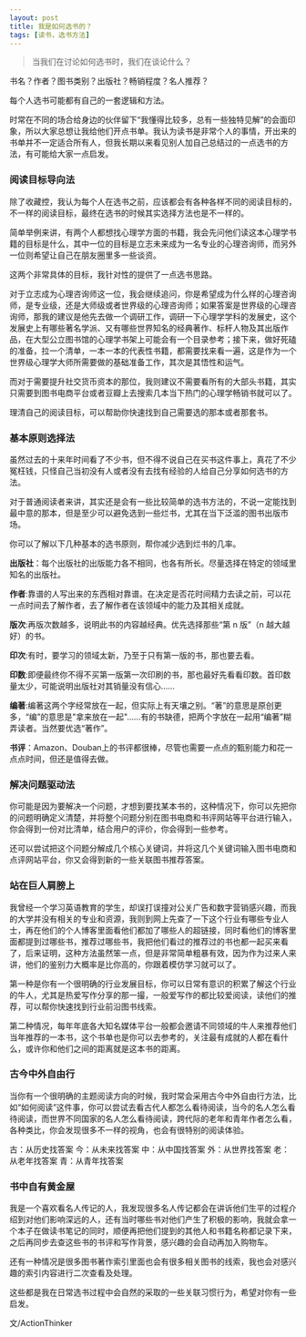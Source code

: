 ```yaml
---
layout: post
title: 我是如何选书的？
tags: [读书，选书方法]
---
```


> 当我们在讨论如何选书时，我们在谈论什么？

书名？作者？图书类别？出版社？畅销程度？名人推荐？

每个人选书可能都有自己的一套逻辑和方法。

时常在不同的场合给身边的伙伴留下“我懂得比较多，总有一些独特见解”的会面印象，所以大家总想让我给他们开点书单。我认为读书是非常个人的事情，开出来的书单并不一定适合所有人，但我长期以来看见别人加自己总结过的一点选书的方法，有可能给大家一点启发。


### 阅读目标导向法
除了收藏控，我认为每个人在选书之前，应该都会有各种各样不同的阅读目标的，不一样的阅读目标，最终在选书的时候其实选择方法也是不一样的。

简单举例来讲，有两个人都想找心理学方面的书籍，我会先问他们读这本心理学书籍的目标是什么，其中一位的目标是立志未来成为一名专业的心理咨询师，而另外一位则希望让自己在朋友圈里多一些谈资。

这两个非常具体的目标，我针对性的提供了一点选书思路。

对于立志成为心理咨询师这一位，我会继续追问，你是希望成为什么样的心理咨询师，是专业级，还是大师级或者世界级的心理咨询师；如果答案是世界级的心理咨询师，那我的建议是他先去做一个调研工作，调研一下心理学学科的发展史，这个发展史上有哪些著名学派、又有哪些世界知名的经典著作、标杆人物及其出版作品，在大型公立图书馆的心理学书架上可能会有一个目录参考；接下来，做好死磕的准备，拉一个清单，一本一本的代表性书籍，都需要找来看一遍，这是作为一个世界级心理学大师所需要做的基础准备工作，其次是其悟性和运气。

而对于需要提升社交货币资本的那位，我则建议不需要看所有的大部头书籍，其实只需要到图书电商平台或者豆瓣上去搜索几本当下热门的心理学畅销书就可以了。

理清自己的阅读目标，可以帮助你快速找到自己需要选的那本或者那套书。

### 基本原则选择法
虽然过去的十来年时间看了不少书，但不得不说自己在买书这件事上，真花了不少冤枉钱，只怪自己当初没有人或者没有去找有经验的人给自己分享如何选书的方法。

对于普通阅读者来讲，其实还是会有一些比较简单的选书方法的，不说一定能找到最中意的那本，但是至少可以避免选到一些烂书，尤其在当下泛滥的图书出版市场。

你可以了解以下几种基本的选书原则，帮你减少选到烂书的几率。

**出版社**：每个出版社的出版能力各不相同，也各有所长。尽量选择在特定的领域里知名的出版社。

**作者**:靠谱的人写出来的东西相对靠谱。在决定是否花时间精力去读之前，可以花一点时间去了解作者，去了解作者在该领域中的能力及其相关成就。

**版次**:再版次数越多，说明此书的内容越经典。优先选择那些“第 n 版”（n 越大越好）的书。

**印次**:有时，要学习的领域太新，乃至于只有第一版的书，那也要去看。

**印数**:即便最终你不得不买第一版第一次印刷的书，那也最好先看看印数。首印数量太少，可能说明出版社对其销量没有信心……

**编著**:编著这两个字经常放在一起，但实际上有天壤之别。“著”的意思是原创更多，“编”的意思是"拿来放在一起"……有的书缺德，把两个字放在一起用“编著”糊弄读者。当然要优选“著作”。

**书评**：Amazon、Douban上的书评都很棒，尽管也需要一点点的甄别能力和花一点点时间，但还是值得去做。

### 解决问题驱动法
你可能是因为要解决一个问题，才想到要找某本书的，这种情况下，你可以先把你的问题明确定义清楚，并将整个问题分别在图书电商和书评网站等平台进行输入，你会得到一份对比清单，结合用户的评价，你会得到一些参考。

还可以尝试把这个问题分解成几个核心关键词，并将这几个关键词输入图书电商和点评网站平台，你又会得到新的一些关联图书推荐答案。


### 站在巨人肩膀上
我曾经一个学习英语教育的学生，却误打误撞对公关广告和数字营销感兴趣，而我的大学并没有相关的专业和资源，我则到网上先查了一下这个行业有哪些专业人士，再在他们的个人博客里面看他们都加了哪些人的超链接，同时看他们的博客里面都提到过哪些书，推荐过哪些书，我把他们看过的推荐过的书也都一起买来看了，后来证明，这种方法虽然笨一点，但是非常简单粗暴有效，因为作为过来人来讲，他们的鉴别力大概率是比你高的，你跟着模仿学习就可以了。

第一种是你有一个很明确的行业发展目标，你可以日常有意识的积累了解这个行业的牛人，尤其是热爱写作分享的那一撮，一般爱写作的都比较爱阅读，读他们的推荐，可以帮你快速找到行业前沿图书线索。

第二种情况，每年年底各大知名媒体平台一般都会邀请不同领域的牛人来推荐他们当年推荐的一本书，这个书单也是你可以去参考的，关注最有成就的人都在看什么，或许你和他们之间的距离就是这本书的距离。

### 古今中外自由行
当你有一个很明确的主题阅读方向的时候，我时常会采用古今中外自由行方法，比如“如何阅读”这件事，你可以尝试去看古代人都怎么看待阅读，当今的名人怎么看待阅读，而世界不同国家的名人怎么看待阅读，跨代际的老年和青年作者怎么看，各种类比，你会发现很多不一样的视角，也会有很特别的阅读体验。

古：从历史找答案
今：从未来找答案
中：从中国找答案
外：从世界找答案
老：从老年找答案
青：从青年找答案


### 书中自有黄金屋
我是一个喜欢看名人传记的人，我发现很多名人传记都会在讲诉他们生平的过程介绍到对他们影响深远的人，还有当时哪些书对他们产生了积极的影响，我就会拿一个本子在做读书笔记的同时，顺便再把他们提到的其他人和书籍名称都记录下来，之后再同步去查这些书的书评和写作背景，感兴趣的会自动再加入购物车。

还有一种情况是很多图书著作索引里面也会有很多相关图书的线索，我也会对感兴趣的索引内容进行二次查看及处理。

这些都是我在日常选书过程中会自然的采取的一些关联习惯行为，希望对你有一些启发。


文/ActionThinker





